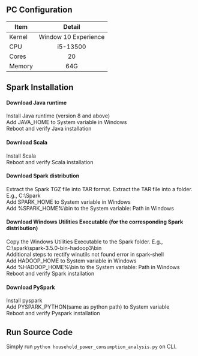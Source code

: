 ## PC Configuration
| Item | Detail |
| - | :---: |
| Kernel | Window 10 Experience |
| CPU | i5-13500 |
| Cores | 20 |
| Memory | 64G |

## Spark Installation
#### Download Java runtime
Install Java runtime (version 8 and above) <br>
Add JAVA_HOME to System variable in Windows <br>
Reboot and verify Java installation

#### Download Scala
Install Scala <br>
Reboot and verify Scala installation 

#### Download Spark distribution
Extract the Spark TGZ file into TAR format. Extract the TAR file into a folder. E.g., C:\Spark \
Add SPARK_HOME to System variable in Windows \
Add %SPARK_HOME%\bin to the System variable: Path in Windows 

#### Download Windows Utilities Executable (for the corresponding Spark distribution)
Copy the Windows Utilities Executable to the Spark folder. E.g., C:\spark\spark-3.5.0-bin-hadoop3\bin \
Additional steps to rectify winutils not found error in spark-shell \
Add HADOOP_HOME to System variable in Windows \
Add %HADOOP_HOME%\bin to the System variable: Path in Windows \
Reboot and verify Spark installation 

#### Download PySpark
Install pyspark \
Add PYSPARK_PYTHON(same as python path) to System variable \
Reboot and verify Pyspark installation

## Run Source Code
Simply run `python household_power_consumption_analysis.py` on CLI.
